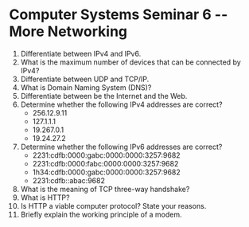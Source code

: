 # Computer Systems Seminar 6 -- More Networking

1. Differentiate between IPv4 and IPv6.
2. What is the maximum number of devices that can be connected by IPv4? 
3. Differentiate between UDP and TCP/IP.
4. What is Domain Naming System (DNS)?
5. Differentiate between be the Internet and the Web.
6. Determine whether the following IPv4 addresses are correct?
   - 256.12.9.11
   - 127.1.1.1
   - 19.267.0.1
   - 19.24.27.2
7. Determine whether the following IPv6 addresses are correct?
   - 2231:cdfb:0000:gabc:0000:0000:3257:9682
   - 2231:cdfb:0000:fabc:0000:0000:3257:9682
   - 1h34:cdfb:0000:gabc:0000:0000:3257:9682
   - 2231:cdfb::abac:9682
8. What is the meaning of TCP three-way handshake?
9. What is HTTP?
10. Is HTTP a viable computer protocol? State your reasons.
11. Briefly explain the working principle of a modem.
